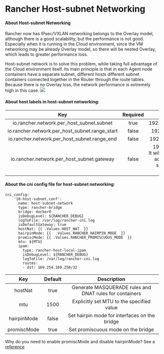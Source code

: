 Rancher Host-subnet Networking
=================================

#### About Host-subnet Networking
Rancher now has IPsec/VXLAN networking belongs to the Overlay model, although there is a good scalability, but the performance is not good.
Especially when it is running in the Cloud environment, since the VM networking may be already Overlay model, 
so there will be nested Overlay, which leads to greater performance loss.

Host-subnet network is to solve this problem, while taking full advantage of the Cloud environment itself.
Its main principle is that in each Agent node containers have a separate subnet, 
different hosts different subnet containers connected together in the Router through the route tables.
Because there is no Overlay loss, the network performance is extremely high in this case. 
![](https://ws3.sinaimg.cn/mw1024/006tKfTcly1fhoembsca6j31kw0xe427.jpg)

#### About host labels in host-subnet networking:

| Key                                       | Required | Sample         |
|       :---:                               | :----:|   :----:          |
| io.rancher.network.per_host_subnet.subnet     | true  | 192.168.100.0/24  |
| io.rancher.network.per_host_subnet.range_start| false | 192.168.100.20    |
| io.rancher.network.per_host_subnet.range_end  | false | 192.168.100.200   |
| io.rancher.network.per_host_subnet.gateway    | false | 192.168.100.1 <br /> It will be the first IP address in the subnet if not specified             |

#### About the cni config file for host-subnet networking:

```
cni_config:
    '10-host-subnet.conf':
      name: host-subnet-network
      type: rancher-bridge
      bridge: docker0
      isDebugLevel: ${RANCHER_DEBUG}
      logToFile: /var/log/rancher-cni.log
      isDefaultGateway: true
      hostNat: {{ .Values.HOST_NAT  }}
      hairpinMode: {{  .Values.RANCHER_HAIRPIN_MODE  }}
      promiscMode: {{ .Values.RANCHER_PROMISCUOUS_MODE  }}
      mtu: ${MTU}
      ipam:
        type: rancher-host-local-ipam
        isDebugLevel: ${RANCHER_DEBUG}
        logToFile: /var/log/rancher-cni.log
        routes:
        - dst: 169.254.169.250/32
```

| Key       | Default| Description       |
| :---:     | :----: |   :----:          |
| hostNat   | true   | Generate MASQUERADE rules and DNAT rules for containers |
| mtu       | 1500   | Explicitly set MTU to the specified value|
| hairpinMode| false  | Set hairpin mode for interfaces on the bridge |
| promiscMode| true | Set promiscuous mode on the bridge |

Why do you need to enable promiscMode and disable hairpinMode? See a [reference](https://github.com/rancher/rancher/issues/9090)
